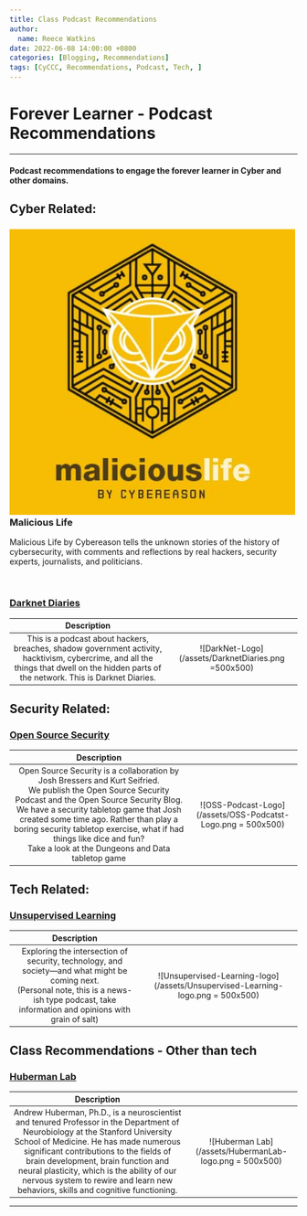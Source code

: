 ```yaml
---
title: Class Podcast Recommendations
author: 
  name: Reece Watkins
date: 2022-06-08 14:00:00 +0800
categories: [Blogging, Recommendations]
tags: [CyCCC, Recommendations, Podcast, Tech, ]
---
```

<!-- ![CyCCC22002Image](/assets/CyCCC22002-logo.jpg) -->

# Forever Learner - Podcast Recommendations
---
####  Podcast recommendations to engage the forever learner in Cyber and other domains. 

## Cyber Related:
<div style="clear: both;">
  <div style="float: left; margin-right 10%;">
    <img src="/assets/MaliciousLife.png" alt="" href="https://malicious.life" width="500" height="500">
  </div>
  <div>
    <h3 href="https://malicious.life">Malicious Life</h3>
    <p>Malicious Life by Cybereason tells the unknown stories of the history of cybersecurity, with comments and reflections by real hackers, security experts, journalists, and politicians.</p>
  </div>
</div>
<br />
<!-- | Description |  |
|:-:|:-:|
| Malicious Life by Cybereason tells the unknown stories of the history of cybersecurity, with comments and reflections by real hackers, security experts, journalists, and politicians. | ![MaliciousLife-Logo](/assets/MaliciousLife.png = 500x500) | -->

### [Darknet Diaries](https://darknetdiaries.com)

| Description |  |
|:-:|:-:|
| This is a podcast about hackers, breaches, shadow government activity, hacktivism, cybercrime, and all the things that dwell on the hidden parts of the network. This is Darknet Diaries. | ![DarkNet-Logo](/assets/DarknetDiaries.png =500x500) |

## Security Related:
### [Open Source Security](https://opensourcesecurity.io/)

| Description |  |
|:-:|:-:|
| Open Source Security is a collaboration by Josh Bressers and Kurt Seifried. <br />We publish the Open Source Security Podcast and the Open Source Security Blog. <br />We have a security tabletop game that Josh created some time ago. Rather than play a boring security tabletop exercise, what if had things like dice and fun?<br /> Take a look at the Dungeons and Data tabletop game | ![OSS-Podcast-Logo](/assets/OSS-Podcatst-Logo.png = 500x500) |

## Tech Related:
### [Unsupervised Learning](https://danielmiessler.com/podcast/)

| Description |  |
|:-:|:-:|
| Exploring the intersection of security, technology, and society—and what might be coming next.<br /> (Personal note, this is a news-ish type podcast, take information and opinions with grain of salt) | ![Unsupervised-Learning-logo](/assets/Unsupervised-Learning-logo.png = 500x500) |

## Class Recommendations - Other than tech
### [Huberman Lab](https://hubermanlab.com/)

| Description |  |
|:-:|:-:|
| Andrew Huberman, Ph.D., is a neuroscientist and tenured Professor in the Department of Neurobiology at the Stanford University School of Medicine. He has made numerous significant contributions to the fields of brain development, brain function and neural plasticity, which is the ability of our nervous system to rewire and learn new behaviors, skills and cognitive functioning. | ![Huberman Lab](/assets/HubermanLab-logo.png = 500x500) |

---